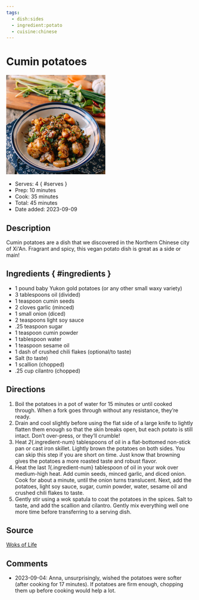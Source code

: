 ```yaml
---
tags:
  - dish:sides
  - ingredient:potato
  - cuisine:chinese
---
```

# Cumin potatoes

![Recipe picture](../images/cumin_potatoes-0.png)

- Serves: 4
{ #serves }
- Prep: 10 minutes
- Cook: 35 minutes
- Total: 45 minutes
- Date added: 2023-09-09

## Description

Cumin potatoes are a dish that we discovered in the Northern Chinese city of Xi'An. Fragrant and spicy, this vegan potato dish is great as a side or main!

## Ingredients { #ingredients }

- 1 pound baby Yukon gold potatoes (or any other small waxy variety)
- 3 tablespoons oil (divided)
- 1 teaspoon cumin seeds
- 2 cloves garlic (minced)
- 1 small onion (diced)
- 2 teaspoons light soy sauce
- .25 teaspoon sugar
- 1 teaspoon cumin powder
- 1 tablespoon water
- 1 teaspoon sesame oil
- 1 dash of crushed chili flakes (optional/to taste)
- Salt (to taste)
- 1 scallion (chopped)
- .25 cup cilantro (chopped)

## Directions

1. Boil the potatoes in a pot of water for 15 minutes or until cooked through. When a fork goes through without any resistance, they’re ready.
2. Drain and cool slightly before using the flat side of a large knife to lightly flatten them enough so that the skin breaks open, but each potato is still intact. Don’t over-press, or they’ll crumble!
3. Heat *2*{.ingredient-num} tablespoons of oil in a flat-bottomed non-stick pan or cast iron skillet. Lightly brown the potatoes on both sides. You can skip this step if you are short on time. Just know that browning gives the potatoes a more roasted taste and robust flavor.
4. Heat the last *1*{.ingredient-num} tablespoon of oil in your wok over medium-high heat. Add cumin seeds, minced garlic, and diced onion. Cook for about a minute, until the onion turns translucent. Next, add the potatoes, light soy sauce, sugar, cumin powder, water, sesame oil and crushed chili flakes to taste.
5. Gently stir using a wok spatula to coat the potatoes in the spices. Salt to taste, and add the scallion and cilantro. Gently mix everything well one more time before transferring to a serving dish.

## Source

[Woks of Life](https://thewoksoflife.com/cumin-potatoes-vegan-vegetarian/)

## Comments
- 2023-09-04: Anna, unsurprisingly, wished the potatoes were softer (after cooking for 17 minutes). If potatoes are firm enough, chopping them up before cooking would help a lot.

